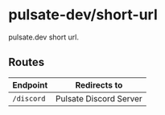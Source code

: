 # pulsate-dev/short-url

pulsate.dev short url.

## Routes

| Endpoint   | Redirects to           |
| ---------- | ---------------------- |
| `/discord` | Pulsate Discord Server |
